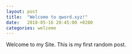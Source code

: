 ```yaml
---
layout: post
title:  "Welcome to qword.xyz!"
date:   2018-05-16 20:45:00 +0200
categories: welcome
---
```

Welcome to my Site.
This is my first random post.
